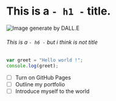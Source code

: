 # This is a `- h1 -` title.

![Image generate by DALL.E ](https://github.com/user-attachments/assets/99e8523c-3145-4fd4-8e37-2119aca20596)

###### This is a `- h6 -` but i  think is not title

``` js
var greet = "Hello world !";
console.log(greet);
```

- [ ] Turn on GitHub Pages
- [ ] Outline my portfolio
- [ ] Introduce myself to the world
